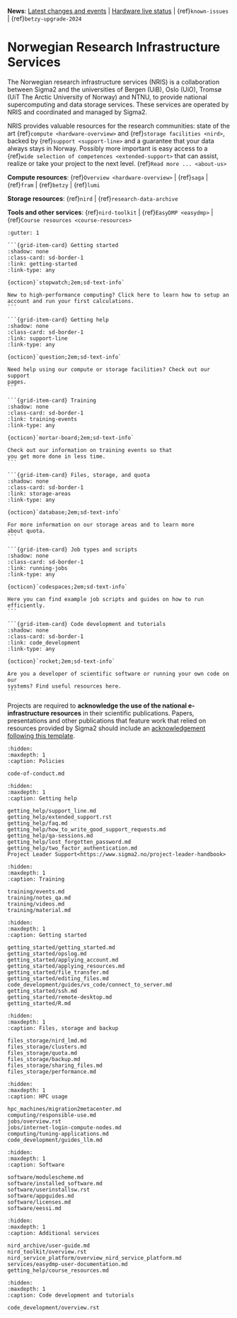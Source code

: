 **News**:
[Latest changes and events](https://opslog.sigma2.no) |
[Hardware live status](https://www.sigma2.no/hardware-status) |
{ref}`known-issues` |
{ref}`betzy-upgrade-2024`


# Norwegian Research Infrastructure Services

The Norwegian research infrastructure services (NRIS) is a collaboration
between Sigma2 and the universities of Bergen (UiB), Oslo (UiO), Tromsø (UiT
The Arctic University of Norway) and NTNU, to provide national supercomputing
and data storage services. These services are operated by NRIS and coordinated
and managed by Sigma2.

NRIS provides valuable resources for the research communities: state of the art
{ref}`compute <hardware-overview>` and {ref}`storage facilities <nird>`, backed
by {ref}`support <support-line>` and a guarantee that your data always stays in
Norway. Possibly more important is easy access to a {ref}`wide selection of
competences <extended-support>` that can assist, realize or take your project
to the next level. {ref}`Read more ... <about-us>`

**Compute resources**:
{ref}`Overview <hardware-overview>` | {ref}`saga` | {ref}`fram` | {ref}`betzy` | {ref}`lumi`

**Storage resources**:
{ref}`nird` | {ref}`research-data-archive`

**Tools and other services**:
{ref}`nird-toolkit` | {ref}`EasyDMP <easydmp>` | {ref}`Course resources <course-resources>`

````{grid} 2
:gutter: 1

```{grid-item-card} Getting started
:shadow: none
:class-card: sd-border-1
:link: getting-started
:link-type: any

{octicon}`stopwatch;2em;sd-text-info`

New to high-performance computing? Click here to learn how to setup an
account and run your first calculations.
```

```{grid-item-card} Getting help
:shadow: none
:class-card: sd-border-1
:link: support-line
:link-type: any

{octicon}`question;2em;sd-text-info`

Need help using our compute or storage facilities? Check out our support
pages.
```

```{grid-item-card} Training
:shadow: none
:class-card: sd-border-1
:link: training-events
:link-type: any

{octicon}`mortar-board;2em;sd-text-info`

Check out our information on training events so that
you get more done in less time.
```

```{grid-item-card} Files, storage, and quota
:shadow: none
:class-card: sd-border-1
:link: storage-areas
:link-type: any

{octicon}`database;2em;sd-text-info`

For more information on our storage areas and to learn more
about quota.
```

```{grid-item-card} Job types and scripts
:shadow: none
:class-card: sd-border-1
:link: running-jobs
:link-type: any

{octicon}`codespaces;2em;sd-text-info`

Here you can find example job scripts and guides on how to run
efficiently.
```

```{grid-item-card} Code development and tutorials
:shadow: none
:class-card: sd-border-1
:link: code_development
:link-type: any

{octicon}`rocket;2em;sd-text-info`

Are you a developer of scientific software or running your own code on our
systems? Find useful resources here.
```

````

Projects are required to **acknowledge the use of the national e-infrastructure
resources** in their scientific publications. Papers, presentations and other
publications that feature work that relied on resources provided by Sigma2
should include an
[acknowledgement following this template](https://www.sigma2.no/acknowledgements).

```{toctree}
:hidden:
:maxdepth: 1
:caption: Policies

code-of-conduct.md
```

```{toctree}
:hidden:
:maxdepth: 1
:caption: Getting help

getting_help/support_line.md
getting_help/extended_support.rst
getting_help/faq.md
getting_help/how_to_write_good_support_requests.md
getting_help/qa-sessions.md
getting_help/lost_forgotten_password.md
getting_help/two_factor_authentication.md
Project Leader Support<https://www.sigma2.no/project-leader-handbook>
```

```{toctree}
:hidden:
:maxdepth: 1
:caption: Training

training/events.md
training/notes_qa.md
training/videos.md
training/material.md
```

```{toctree}
:hidden:
:maxdepth: 1
:caption: Getting started

getting_started/getting_started.md
getting_started/opslog.md
getting_started/applying_account.md
getting_started/applying_resources.md
getting_started/file_transfer.md
getting_started/editing_files.md
code_development/guides/vs_code/connect_to_server.md
getting_started/ssh.md
getting_started/remote-desktop.md
getting_started/R.md
```

```{toctree}
:hidden:
:maxdepth: 1
:caption: Files, storage and backup

files_storage/nird_lmd.md
files_storage/clusters.md
files_storage/quota.md
files_storage/backup.md
files_storage/sharing_files.md
files_storage/performance.md
```

```{toctree}
:hidden:
:maxdepth: 1
:caption: HPC usage

hpc_machines/migration2metacenter.md
computing/responsible-use.md
jobs/overview.rst
jobs/internet-login-compute-nodes.md
computing/tuning-applications.md
code_development/guides_llm.md
```

```{toctree}
:hidden:
:maxdepth: 1
:caption: Software

software/modulescheme.md
software/installed_software.md
software/userinstallsw.rst
software/appguides.md
software/licenses.md
software/eessi.md
```

```{toctree}
:hidden:
:maxdepth: 1
:caption: Additional services

nird_archive/user-guide.md
nird_toolkit/overview.rst
nird_service_platform/overview_nird_service_platform.md
services/easydmp-user-documentation.md
getting_help/course_resources.md
```

```{toctree}
:hidden:
:maxdepth: 1
:caption: Code development and tutorials

code_development/overview.rst
```
